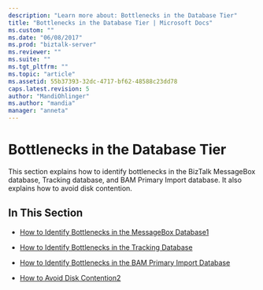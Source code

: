 ```yaml
---
description: "Learn more about: Bottlenecks in the Database Tier"
title: "Bottlenecks in the Database Tier | Microsoft Docs"
ms.custom: ""
ms.date: "06/08/2017"
ms.prod: "biztalk-server"
ms.reviewer: ""
ms.suite: ""
ms.tgt_pltfrm: ""
ms.topic: "article"
ms.assetid: 55b37393-32dc-4717-bf62-48588c23dd78
caps.latest.revision: 5
author: "MandiOhlinger"
ms.author: "mandia"
manager: "anneta"
---
```

# Bottlenecks in the Database Tier
This section explains how to identify bottlenecks in the BizTalk MessageBox database, Tracking database, and BAM Primary Import database. It also explains how to avoid disk contention.  
  
## In This Section  
  
-   [How to Identify Bottlenecks in the MessageBox Database1](../technical-guides/how-to-identify-bottlenecks-in-the-messagebox-database1.md)  
  
-   [How to Identify Bottlenecks in the Tracking Database](../technical-guides/how-to-identify-bottlenecks-in-the-tracking-database.md)  
  
-   [How to Identify Bottlenecks in the BAM Primary Import Database](../technical-guides/how-to-identify-bottlenecks-in-the-bam-primary-import-database.md)  
  
-   [How to Avoid Disk Contention2](../technical-guides/how-to-avoid-disk-contention2.md)
